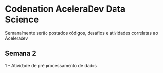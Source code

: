 # Codenation AceleraDev Data Science
Semanalmente serão postados códigos, desafios e atividades correlatas ao Aceleradev
## Semana 2
1 -  Atividade de pré processamento de dados
